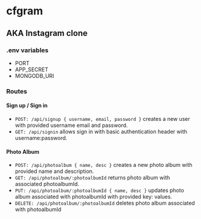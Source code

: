# cfgram

## AKA Instagram clone

### .env variables
- PORT
- APP_SECRET
- MONGODB_URI

### Routes
#### Sign up / Sign in

- `POST: /api/signup { username, email, password }` creates a new user with provided username email and password.
- `GET: /api/signin` allows sign in with basic authentication header with username:password. 

#### Photo Album

- `POST: /api/photoalbum { name, desc }` creates a new photo album with provided name and description.
- `GET: /api/photoalbum/:photoalbumId` returns photo album with associated photoalbumId.
- `PUT: /api/photoalbum/:photoalbumId { name, desc }` updates photo album associated with photoalbumId with provided key: values.
- `DELETE: /api/photoalbum/:photoalbumId` deletes photo album associated with photoalbumId